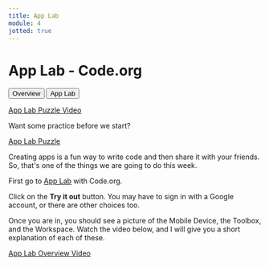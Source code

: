 ```yaml
---
title: App Lab
module: 4
jotted: true
---
```


# App Lab - Code.org

<div class="tab">
    <button class="tablinks active" onclick="openTab(event, 'Overview')">Overview</button>
    <button class="tablinks" onclick="openTab(event, 'Lab')">App Lab</button>
</div>

<!-- Tab content -->
<div id="Overview" class="tabcontent" style="display:block">

<p><a href="//www.youtube.com/embed/wAuYr1IntQs" data-lity>App Lab Puzzle Video</a></p>

<p>Want some practice before we start?</p>
    
<p><a href="https://studio.code.org/s/applab-intro/stage/1/puzzle/1" target="_blank">App Lab Puzzle</a></p>
</div>
<div id="Lab" class="tabcontent">

<p>Creating apps is a fun way to write code and then share it with your friends. So, that's one of the things we are going to do this week.</p>

<p>First go to <a href="https://code.org/educate/applab" target="_blank">App Lab</a> with Code.org.</p> 

<p>Click on the <b>Try it out</b> button.  You may have to sign in with a Google account, or there are other choices too.</p>

<p>Once you are in, you should see a picture of the Mobile Device, the Toolbox, and the Workspace.  Watch the video below, and I will give you a short explanation of each of these.</p>

<p><a href="//www.youtube.com/embed/ELAiGHkcYGc" data-lity>App Lab Overview Video</a></p>

</div>